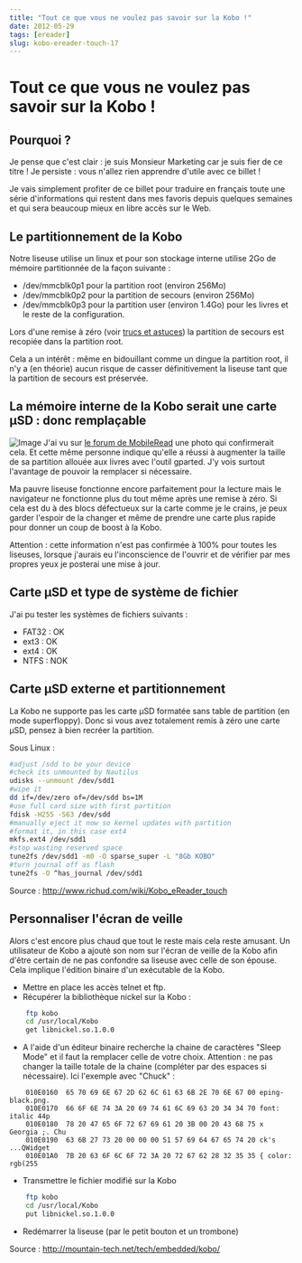 ```yaml
---
title: "Tout ce que vous ne voulez pas savoir sur la Kobo !"
date: 2012-05-29
tags: [ereader]
slug: kobo-ereader-touch-17
---
```

# Tout ce que vous ne voulez pas savoir sur la Kobo !

## Pourquoi ?
Je pense que c'est clair : je suis Monsieur Marketing car je suis fier de ce titre ! Je persiste : vous n'allez rien apprendre d'utile avec ce billet !

Je vais simplement profiter de ce billet pour traduire en français toute une série d'informations qui restent dans mes favoris depuis quelques semaines et qui sera beaucoup mieux en libre accès sur le Web.

## Le partitionnement de la Kobo

Notre liseuse utilise un linux et pour son stockage interne utilise 2Go de mémoire partitionnée de la façon suivante :

* /dev/mmcblk0p1 pour la partition root (environ 256Mo)
* /dev/mmcblk0p2 pour la partition de secours (environ 256Mo)
* /dev/mmcblk0p3 pour la partition user (environ 1.4Go) pour les livres et le reste de la configuration.
  
Lors d'une remise à zéro (voir [trucs et astuces](/blog/kobo-ereader-touch-5)) la partition de secours est recopiée dans la partition root.

Cela a un intérêt : même en bidouillant comme un dingue la partition root, il n'y a (en théorie) aucun risque de casser définitivement la liseuse tant que la partition de secours est préservée.

## La mémoire interne de la Kobo serait une carte µSD : donc remplaçable

![Image](/blog/kobointerieur.jpg)
J'ai vu sur [le forum de MobileRead](http://www.mobileread.com/forums/showthread.php?t=177676) une photo qui confirmerait cela. Et cette même personne indique qu'elle a réussi à augmenter la taille de sa partition allouée aux livres avec l'outil gparted. J'y vois surtout l'avantage de pouvoir la remplacer si nécessaire. 

Ma pauvre liseuse fonctionne encore parfaitement pour la lecture mais le navigateur ne fonctionne plus du tout même après une remise à zéro. Si cela est du à des blocs défectueux sur la carte comme je le crains, je peux garder l'espoir de la changer et même de prendre une carte plus rapide pour donner un coup de boost à la Kobo.

Attention : cette information n'est pas confirmée à 100% pour toutes les liseuses, lorsque j'aurais eu l'inconscience de l'ouvrir et de vérifier par mes propres yeux je posterai une mise à jour.

## Carte µSD et type de système de fichier

J'ai pu tester les systèmes de fichiers suivants :

* FAT32 : OK
* ext3 : OK
* ext4 : OK
* NTFS : NOK

## Carte µSD externe et partitionnement

La Kobo ne supporte pas les carte µSD formatée sans table de partition (en mode superfloppy). Donc si vous avez totalement remis à zéro une carte µSD, pensez à bien recréer la partition.

Sous Linux :

```bash
#adjust /sdd to be your device
#check its unmounted by Nautilus
udisks --unmount /dev/sdd1
#wipe it
dd if=/dev/zero of=/dev/sdd bs=1M
#use full card size with first partition
fdisk -H255 -S63 /dev/sdd
#manually eject it now so kernel updates with partition
#format it, in this case ext4
mkfs.ext4 /dev/sdd1
#stop wasting reserved space
tune2fs /dev/sdd1 -m0 -O sparse_super -L "8Gb KOBO"
#turn journal off as flash
tune2fs -O ^has_journal /dev/sdd1
```

Source : http://www.richud.com/wiki/Kobo_eReader_touch

## Personnaliser l'écran de veille

Alors c'est encore plus chaud que tout le reste mais cela reste amusant. Un utilisateur de Kobo a ajouté son nom sur l'écran de veille de la Kobo afin d'être certain de ne pas confondre sa liseuse avec celle de son épouse. Cela implique l'édition binaire d'un exécutable de la Kobo.

* Mettre en place les accès telnet et ftp.
* Récupérer la bibliothèque nickel sur la Kobo :

```bash
    ftp kobo
    cd /usr/local/Kobo
    get libnickel.so.1.0.0
```

* A l'aide d'un éditeur binaire recherche la chaine de caractères "Sleep Mode" et il faut la remplacer celle de votre choix. Attention : ne pas changer la taille totale de la chaine (compléter par des espaces si nécessaire). Ici l'exemple avec "Chuck" :

```
    010E0160  65 70 69 6E 67 2D 62 6C 61 63 6B 2E 70 6E 67 00 eping-black.png.
    010E0170  66 6F 6E 74 3A 20 69 74 61 6C 69 63 20 34 34 70 font: italic 44p
    010E0180  78 20 47 65 6F 72 67 69 61 20 3B 00 20 43 68 75 x Georgia ;. Chu
    010E0190  63 6B 27 73 20 00 00 00 51 57 69 64 67 65 74 20 ck's ...QWidget
    010E01A0  7B 20 63 6F 6C 6F 72 3A 20 72 67 62 28 32 35 35 { color: rgb(255 
```

* Transmettre le fichier modifié sur la Kobo

```bash
    ftp kobo
    cd /usr/local/Kobo
    put libnickel.so.1.0.0
```

* Redémarrer la liseuse (par le petit bouton et un trombone)

Source : http://mountain-tech.net/tech/embedded/kobo/
